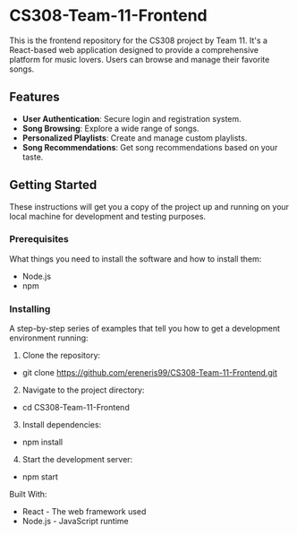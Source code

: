 # CS308-Team-11-Frontend

This is the frontend repository for the CS308 project by Team 11. It's a React-based web application designed to provide a comprehensive platform for music lovers. Users can browse and manage their favorite songs.

## Features

- **User Authentication**: Secure login and registration system.
- **Song Browsing**: Explore a wide range of songs.
- **Personalized Playlists**: Create and manage custom playlists.
- **Song Recommendations**: Get song recommendations based on your taste.

## Getting Started

These instructions will get you a copy of the project up and running on your local machine for development and testing purposes.

### Prerequisites

What things you need to install the software and how to install them:

- Node.js
- npm

### Installing

A step-by-step series of examples that tell you how to get a development environment running:

1. Clone the repository:

- git clone https://github.com/ereneris99/CS308-Team-11-Frontend.git

2. Navigate to the project directory:

- cd CS308-Team-11-Frontend

3. Install dependencies:

- npm install

4. Start the development server:

- npm start

Built With:

* React - The web framework used
* Node.js - JavaScript runtime